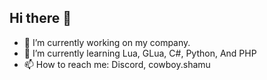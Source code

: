 ## Hi there 👋

- 🔭 I’m currently working on my company.
- 🌱 I’m currently learning Lua, GLua, C#, Python, And PHP
- 📫 How to reach me: Discord, cowboy.shamu
